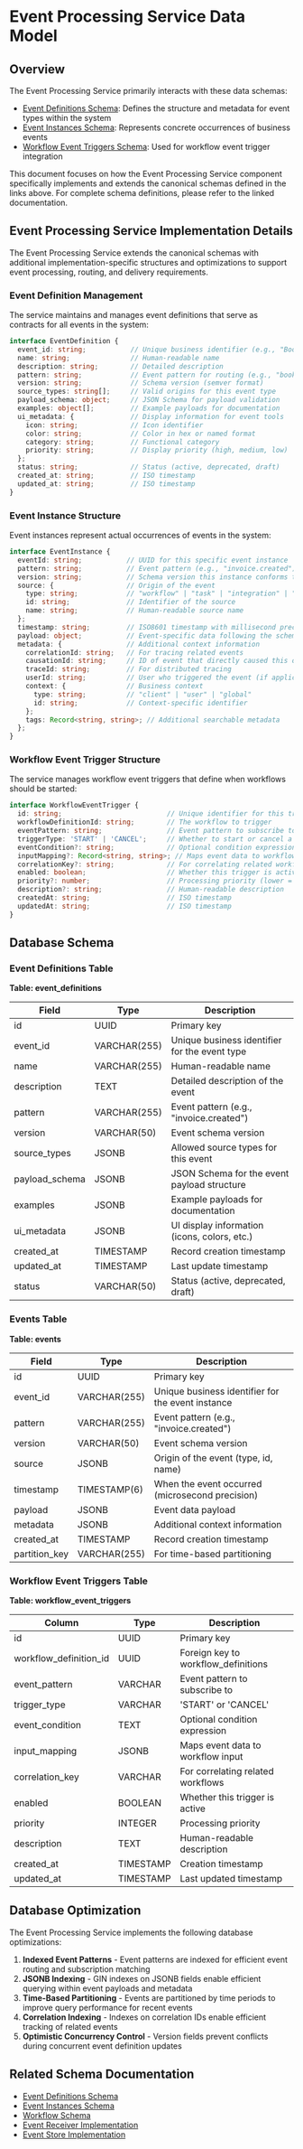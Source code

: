 # Event Processing Service Data Model

## Overview

The Event Processing Service primarily interacts with these data schemas:

* [Event Definitions Schema](./schemas/event_definitions.md): Defines the structure and metadata for event types within the system
* [Event Instances Schema](./schemas/event_instances.md): Represents concrete occurrences of business events
* [Workflow Event Triggers Schema](../workflow_orchestrator_service/schemas/workflow_event_triggers.md): Used for workflow event trigger integration

This document focuses on how the Event Processing Service component specifically implements and extends the canonical schemas defined in the links above. For complete schema definitions, please refer to the linked documentation.

## Event Processing Service Implementation Details

The Event Processing Service extends the canonical schemas with additional implementation-specific structures and optimizations to support event processing, routing, and delivery requirements.

### Event Definition Management

The service maintains and manages event definitions that serve as contracts for all events in the system:

```typescript
interface EventDefinition {
  event_id: string;           // Unique business identifier (e.g., "BookingEvents.created")
  name: string;               // Human-readable name
  description: string;        // Detailed description
  pattern: string;            // Event pattern for routing (e.g., "bookings.created") 
  version: string;            // Schema version (semver format)
  source_types: string[];     // Valid origins for this event type
  payload_schema: object;     // JSON Schema for payload validation
  examples: object[];         // Example payloads for documentation
  ui_metadata: {              // Display information for event tools
    icon: string;             // Icon identifier
    color: string;            // Color in hex or named format
    category: string;         // Functional category
    priority: string;         // Display priority (high, medium, low)
  };
  status: string;             // Status (active, deprecated, draft)
  created_at: string;         // ISO timestamp
  updated_at: string;         // ISO timestamp
}
```

### Event Instance Structure

Event instances represent actual occurrences of events in the system:

```typescript
interface EventInstance {
  eventId: string;           // UUID for this specific event instance
  pattern: string;           // Event pattern (e.g., "invoice.created")
  version: string;           // Schema version this instance conforms to
  source: {                  // Origin of the event
    type: string;            // "workflow" | "task" | "integration" | "external"
    id: string;              // Identifier of the source
    name: string;            // Human-readable source name
  };
  timestamp: string;         // ISO8601 timestamp with millisecond precision
  payload: object;           // Event-specific data following the schema
  metadata: {                // Additional context information
    correlationId: string;   // For tracing related events
    causationId: string;     // ID of event that directly caused this one
    traceId: string;         // For distributed tracing
    userId: string;          // User who triggered the event (if applicable)
    context: {               // Business context
      type: string;          // "client" | "user" | "global"
      id: string;            // Context-specific identifier
    };
    tags: Record<string, string>; // Additional searchable metadata
  };
}
```

### Workflow Event Trigger Structure

The service manages workflow event triggers that define when workflows should be started:

```typescript
interface WorkflowEventTrigger {
  id: string;                          // Unique identifier for this trigger
  workflowDefinitionId: string;        // The workflow to trigger
  eventPattern: string;                // Event pattern to subscribe to
  triggerType: 'START' | 'CANCEL';     // Whether to start or cancel a workflow
  eventCondition?: string;             // Optional condition expression
  inputMapping?: Record<string, string>; // Maps event data to workflow input
  correlationKey?: string;             // For correlating related workflows
  enabled: boolean;                    // Whether this trigger is active
  priority?: number;                   // Processing priority (lower = higher priority)
  description?: string;                // Human-readable description
  createdAt: string;                   // ISO timestamp
  updatedAt: string;                   // ISO timestamp
}
```

## Database Schema

### Event Definitions Table

**Table: event_definitions**

| Field | Type | Description |
|----|----|----|
| id | UUID | Primary key |
| event_id | VARCHAR(255) | Unique business identifier for the event type |
| name | VARCHAR(255) | Human-readable name |
| description | TEXT | Detailed description of the event |
| pattern | VARCHAR(255) | Event pattern (e.g., "invoice.created") |
| version | VARCHAR(50) | Event schema version |
| source_types | JSONB | Allowed source types for this event |
| payload_schema | JSONB | JSON Schema for the event payload structure |
| examples | JSONB | Example payloads for documentation |
| ui_metadata | JSONB | UI display information (icons, colors, etc.) |
| created_at | TIMESTAMP | Record creation timestamp |
| updated_at | TIMESTAMP | Last update timestamp |
| status | VARCHAR(50) | Status (active, deprecated, draft) |

### Events Table

**Table: events**

| Field | Type | Description |
|----|----|----|
| id | UUID | Primary key |
| event_id | VARCHAR(255) | Unique business identifier for the event instance |
| pattern | VARCHAR(255) | Event pattern (e.g., "invoice.created") |
| version | VARCHAR(50) | Event schema version |
| source | JSONB | Origin of the event (type, id, name) |
| timestamp | TIMESTAMP(6) | When the event occurred (microsecond precision) |
| payload | JSONB | Event data payload |
| metadata | JSONB | Additional context information |
| created_at | TIMESTAMP | Record creation timestamp |
| partition_key | VARCHAR(255) | For time-based partitioning |

### Workflow Event Triggers Table

**Table: workflow_event_triggers**

| Column | Type | Description |
|----|----|----|
| id | UUID | Primary key |
| workflow_definition_id | UUID | Foreign key to workflow_definitions |
| event_pattern | VARCHAR | Event pattern to subscribe to |
| trigger_type | VARCHAR | 'START' or 'CANCEL' |
| event_condition | TEXT | Optional condition expression |
| input_mapping | JSONB | Maps event data to workflow input |
| correlation_key | VARCHAR | For correlating related workflows |
| enabled | BOOLEAN | Whether this trigger is active |
| priority | INTEGER | Processing priority |
| description | TEXT | Human-readable description |
| created_at | TIMESTAMP | Creation timestamp |
| updated_at | TIMESTAMP | Last updated timestamp |

## Database Optimization

The Event Processing Service implements the following database optimizations:



1. **Indexed Event Patterns** - Event patterns are indexed for efficient event routing and subscription matching
2. **JSONB Indexing** - GIN indexes on JSONB fields enable efficient querying within event payloads and metadata
3. **Time-Based Partitioning** - Events are partitioned by time periods to improve query performance for recent events
4. **Correlation Indexing** - Indexes on correlation IDs enable efficient tracking of related events
5. **Optimistic Concurrency Control** - Version fields prevent conflicts during concurrent event definition updates

## Related Schema Documentation

* [Event Definitions Schema](./schemas/event_definitions.md)
* [Event Instances Schema](./schemas/event_instances.md)
* [Workflow Schema](../workflow_orchestrator_service/schemas/workflow_definitions.md)
* [Event Receiver Implementation](./implementation/event_receiver.md)
* [Event Store Implementation](./implementation/event_store.md)


